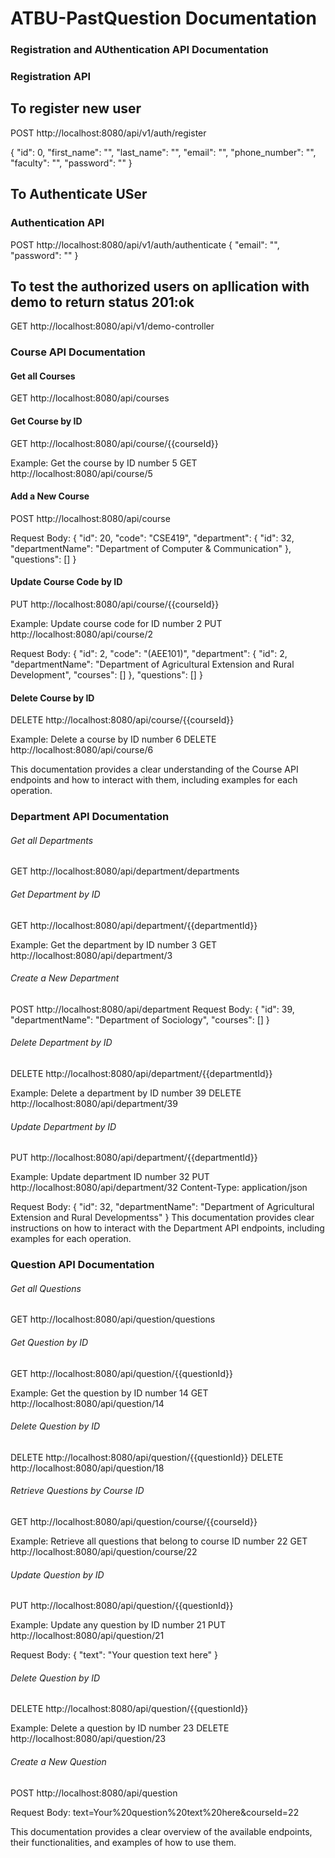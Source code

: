 # ATBU-PastQuestion Documentation

### Registration and AUthentication API Documentation

### Registration API
## To register new user
POST http://localhost:8080/api/v1/auth/register

{
  "id": 0,
  "first_name": "",
  "last_name": "",
  "email": "",
  "phone_number": "",
  "faculty": "",
  "password": ""
}

## To Authenticate USer
### Authentication API

POST http://localhost:8080/api/v1/auth/authenticate
{
  "email": "",
  "password": ""
}

## To test the authorized  users on apllication with demo to return status 201:ok

GET http://localhost:8080/api/v1/demo-controller

### Course API Documentation
#### Get all Courses
GET http://localhost:8080/api/courses

#### Get Course by ID
GET http://localhost:8080/api/course/{{courseId}}

Example: Get the course by ID number 5
GET http://localhost:8080/api/course/5

#### Add a New Course
POST http://localhost:8080/api/course

Request Body:
{
  "id": 20,
  "code": "CSE419",
  "department": {
    "id": 32,
    "departmentName": "Department of Computer & Communication"
  },
  "questions": []
}

#### Update Course Code by ID
PUT http://localhost:8080/api/course/{{courseId}}

Example: Update course code for ID number 2
PUT http://localhost:8080/api/course/2

Request Body:
{
  "id": 2,
  "code": "(AEE101)",
  "department": {
    "id": 2,
    "departmentName": "Department of Agricultural Extension and Rural Development",
    "courses": []
  },
  "questions": []
}
#### Delete Course by ID
DELETE http://localhost:8080/api/course/{{courseId}}

Example: Delete a course by ID number 6
DELETE http://localhost:8080/api/course/6

This documentation provides a clear understanding of the Course API endpoints and how to interact with them, including examples for each operation.


### Department API Documentation

###### Get all Departments
GET http://localhost:8080/api/department/departments

###### Get Department by ID
GET http://localhost:8080/api/department/{{departmentId}}

Example: Get the department by ID number 3
GET http://localhost:8080/api/department/3

###### Create a New Department
POST http://localhost:8080/api/department
Request Body:
{
  "id": 39,
  "departmentName": "Department of Sociology",
  "courses": []
}

###### Delete Department by ID
DELETE http://localhost:8080/api/department/{{departmentId}}

Example: Delete a department by ID number 39
DELETE http://localhost:8080/api/department/39

###### Update Department by ID
PUT http://localhost:8080/api/department/{{departmentId}}

Example: Update department ID number 32
PUT http://localhost:8080/api/department/32
Content-Type: application/json

Request Body:
{
  "id": 32,
  "departmentName": "Department of Agricultural Extension and Rural Developmentss"
}
This documentation provides clear instructions on how to interact with the Department API endpoints, including examples for each operation.

### Question API Documentation

###### Get all Questions
GET http://localhost:8080/api/question/questions

###### Get Question by ID
GET http://localhost:8080/api/question/{{questionId}}

Example: Get the question by ID number 14
GET http://localhost:8080/api/question/14

###### Delete Question by ID
DELETE http://localhost:8080/api/question/{{questionId}}
DELETE http://localhost:8080/api/question/18

###### Retrieve Questions by Course ID
GET http://localhost:8080/api/question/course/{{courseId}}

Example: Retrieve all questions that belong to course ID number 22
GET http://localhost:8080/api/question/course/22

###### Update Question by ID
PUT http://localhost:8080/api/question/{{questionId}}

Example: Update any question by ID number 21
PUT http://localhost:8080/api/question/21

Request Body:
{
  "text": "Your question text here"
}
###### Delete Question by ID
DELETE http://localhost:8080/api/question/{{questionId}}

Example: Delete a question by ID number 23
DELETE http://localhost:8080/api/question/23

###### Create a New Question
POST http://localhost:8080/api/question

Request Body:
text=Your%20question%20text%20here&courseId=22


This documentation provides a clear overview of the available endpoints, their functionalities, and examples of how to use them.

